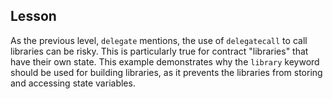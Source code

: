 ## Lesson

As the previous level, `delegate` mentions, the use of `delegatecall` to call libraries can be risky. This is particularly true for contract "libraries" that have their own state. This example demonstrates why the `library` keyword should be used for building libraries, as it prevents the libraries from storing and accessing state variables.  
